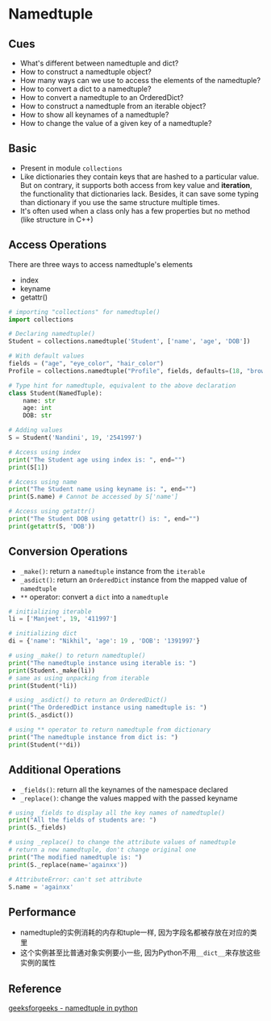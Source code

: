 # Namedtuple

## Cues
* What's different between namedtuple and dict?
* How to construct a namedtuple object?
* How many ways can we use to access the elements of the namedtuple?
* How to convert a dict to a namedtuple?
* How to convert a namedtuple to an OrderedDict?
* How to construct a namedtuple from an iterable object?
* How to show all keynames of a namedtuple?
* How to change the value of a given key of a namedtuple?

## Basic
* Present in module `collections`
* Like dictionaries they contain keys that are hashed to a particular value.
But on contrary, it supports both access from key value and **iteration**, the functionality that dictionaries lack.
Besides, it can save some typing than dictionary if you use the same structure multiple times.
* It's often used when a class only has a few properties but no method (like structure in C++)

## Access Operations
There are three ways to access namedtuple's elements
* index
* keyname
* getattr()
```python
# importing "collections" for namedtuple() 
import collections 

# Declaring namedtuple() 
Student = collections.namedtuple('Student', ['name', 'age', 'DOB']) 

# With default values
fields = ("age", "eye_color", "hair_color")
Profile = collections.namedtuple("Profile", fields, defaults=(18, "brown", "blue")

# Type hint for namedtuple, equivalent to the above declaration
class Student(NamedTuple):
    name: str
    age: int
    DOB: str

# Adding values 
S = Student('Nandini', 19, '2541997') 

# Access using index 
print("The Student age using index is: ", end="") 
print(S[1]) 

# Access using name 
print("The Student name using keyname is: ", end="") 
print(S.name) # Cannot be accessed by S['name']

# Access using getattr() 
print("The Student DOB using getattr() is: ", end="") 
print(getattr(S, 'DOB')) 
```

## Conversion Operations
* `_make()`: return a `namedtuple` instance from the `iterable`
* `_asdict()`: return an `OrderedDict` instance from the mapped value of `namedtuple`
* `**` operator: convert a `dict` into a `namedtuple`

```python
# initializing iterable
li = ['Manjeet', 19, '411997']

# initializing dict
di = {'name': "Nikhil", 'age': 19 , 'DOB': '1391997'}

# using _make() to return namedtuple()
print("The namedtuple instance using iterable is: ")
print(Student._make(li))
# same as using unpacking from iterable
print(Student(*li))

# using _asdict() to return an OrderedDict()
print("The OrderedDict instance using namedtuple is: ")
print(S._asdict())

# using ** operator to return namedtuple from dictionary
print("The namedtuple instance from dict is: ")
print(Student(**di))
```

## Additional Operations
* `_fields()`: return all the keynames of the namespace declared
* `_replace()`: change the values mapped with the passed keyname

```python
# using _fields to display all the key names of namedtuple()
print("All the fields of students are: ")
print(S._fields)

# using _replace() to change the attribute values of namedtuple
# return a new namedtuple, don't change original one
print("The modified namedtuple is: ")
print(S._replace(name='againxx'))

# AttributeError: can't set attribute
S.name = 'againxx'
```

## Performance
* namedtuple的实例消耗的内存和tuple一样, 因为字段名都被存放在对应的类里
* 这个实例甚至比普通对象实例要小一些, 因为Python不用`__dict__`来存放这些实例的属性

## Reference
[geeksforgeeks - namedtuple in python](https://www.geeksforgeeks.org/namedtuple-in-python/)
